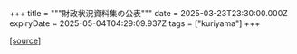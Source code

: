 +++
title = """財政状況資料集の公表"""
date = 2025-03-23T23:30:00.000Z
expiryDate = 2025-05-04T04:29:09.937Z
tags = ["kuriyama"]
+++


[[source]](https://www.town.kuriyama.hokkaido.jp/soshiki/32/597.html)
